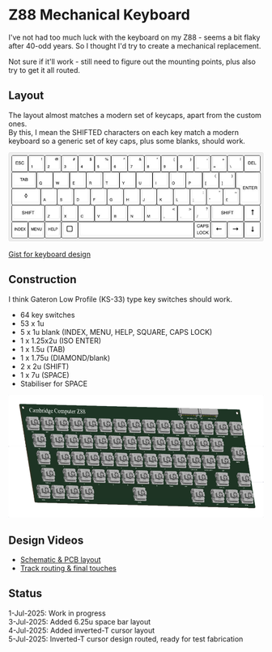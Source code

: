 # Z88 Mechanical Keyboard
I've not had too much luck with the keyboard on my Z88 - seems a bit flaky after 40-odd years.  So I thought I'd try to create a mechanical replacement.<br>

Not sure if it'll work - still need to figure out the mounting points, plus also try to get it all routed.<br>

## Layout
The layout almost matches a modern set of keycaps, apart from the custom ones.<br>
By this, I mean the SHIFTED characters on each key match a modern keyboard so a generic set of key caps, plus some blanks, should work.

![Z88 Keyboard Layout](Layout/cambridge-computer-z88_7u_space.jpg)

[Gist for keyboard design](https://gist.github.com/0ddjob/f5774ed0544e4333186cfc4f175c03b7)

## Construction
I think Gateron Low Profile (KS-33) type key switches should work.

- 64 key switches
- 53 x 1u
- 5 x 1u blank (INDEX, MENU, HELP, SQUARE, CAPS LOCK)
- 1 x 1.25x2u (ISO ENTER)
- 1 x 1.5u (TAB)
- 1 x 1.75u (DIAMOND/blank)
- 2 x 2u (SHIFT)
- 1 x 7u (SPACE)
- Stabiliser for SPACE

![3D image of keyboard](Z88_Mechanical_Keyboard_3D.png)

## Design Videos
- [Schematic & PCB layout](https://youtu.be/C3n-ExND1uk)
- [Track routing & final touches](https://youtu.be/aaBBvU5d50o)

## Status
1-Jul-2025: Work in progress<br>
3-Jul-2025: Added 6.25u space bar layout<br>
4-Jul-2025: Added inverted-T cursor layout<br>
5-Jul-2025: Inverted-T cursor design routed, ready for test fabrication<br>
